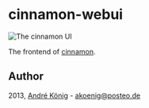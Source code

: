 # cinnamon-webui

![The cinnamon UI](https://raw.github.com/akoenig/cinnamon/master/cinnamon-ui.png)

The frontend of [cinnamon](https://github.com/akoenig/cinnamon).

## Author

2013, [André König](http://iam.andrekoenig.info) - akoenig@posteo.de
